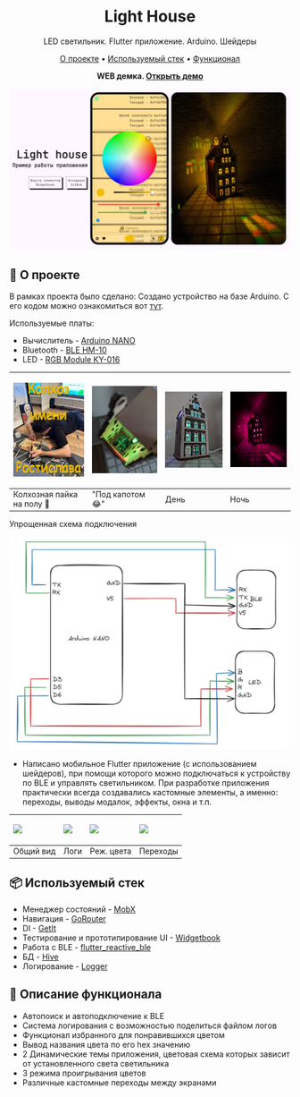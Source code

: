<div align="center">

# Light House
LED светильник. Flutter приложение. Arduino. Шейдеры

[О проекте](#-о-проекте) •
[Используемый стек](#-используемый-стек) •
[Функционал](#-описание-функционала)

<b>WEB демка. [Открыть демо](https://rosshs.github.io/light_house)</b>

<p align="center">
    <a href="https://rosshs.github.io/light_house" align="center">
        <img src="https://github.com/RossHS/light_house/blob/master/docs/assets/demo_preview.jpg?raw=true">
    </a>
</p>



</div>

## 🤔 О проекте
В рамках проекта было сделано:
Создано устройство на базе Arduino. С его кодом можно ознакомиться вот [тут](https://github.com/RossHS/light_house/tree/master/arduino_source/ble_rgb). 

Используемые платы:
- Вычислитель - [Arduino NANO](https://aliexpress.ru/item/1005002976480289.html?sku_id=12000023034462919&spm=a2g2w.productlist.search_results.0.2cc15e81tViNh2)
- Bluetooth - [BLE HM-10](https://aliexpress.ru/item/32888733000.html?sku_id=12000020204883344&spm=a2g2w.productlist.search_results.0.2cc15e81tViNh2)
- LED - [RGB Module KY-016](https://aliexpress.ru/item/32977462875.html?sku_id=66739573349&spm=a2g2w.productlist.search_results.0.374234db0N2EQs)



| <p align="left"><a align="center"><img src="https://github.com/RossHS/light_house/blob/master/docs/assets/kolhoz_r.jpg?raw=true" width="250px"></a></p> | <p align="left"><a align="center"><img src="https://github.com/RossHS/light_house/blob/master/docs/assets/under_the_lid.jpg?raw=true" width="250px"></a></p> | <p align="left"><a align="center"><img src="https://github.com/RossHS/light_house/blob/master/docs/assets/day.jpg?raw=true" width="250px"></a></p> | <p align="left"><a align="center"><img src="https://github.com/RossHS/light_house/blob/master/docs/assets/night.jpg?raw=true" width="250px"></a></p> |
| ------------------------------------------------------------ | ------------------------------------------------------------ | ------------------------------------------------------------ | ------------------------------------------------------------ |
| Колхозная пайка на полу 🤡 | "Под капотом 😂" | День | Ночь |


Упрощенная схема подключения

<p align="left">
        <img src="https://github.com/RossHS/light_house/blob/master/docs/assets/connection_scheme.jpg?raw=true" width="500px">
</p>

- Написано мобильное Flutter приложение (с использованием шейдеров), при помощи которого можно подключаться к устройству по BLE и управлять светильником. При разработке приложения практически всегда создавались кастомные элементы, а именно: переходы, выводы модалок, эффекты, окна и т.п.

| <p align="left"><a align="center"><img src="https://github.com/RossHS/light_house/blob/master/docs/assets/overall.gif" width="180px"></a></p> | <p align="left"><a align="center"><img src="https://github.com/RossHS/light_house/blob/master/docs/assets/logs.gif" width="180px"></a></p> | <p align="left"><a align="center"><img src="https://github.com/RossHS/light_house/blob/master/docs/assets/play_modes.gif" width="180px"></a></p> | <p align="left"><a align="center"><img src="https://github.com/RossHS/light_house/blob/master/docs/assets/transitions.gif" width="180px"></a></p> |
| ------------------------------------------------------------ | ------------------------------------------------------------ | ------------------------------------------------------------ | ------------------------------------------------------------ |
| Общий вид | Логи | Реж. цвета | Переходы |


## 📦 Используемый стек

- Менеджер состояний - [MobX](https://pub.dev/packages/mobx)
- Навигация - [GoRouter](https://pub.dev/packages/go_router)
- DI - [GetIt](https://pub.dev/packages/get_it)
- Тестирование и прототипирование UI - [Widgetbook](https://pub.dev/packages/widgetbook)
- Работа с BLE - [flutter_reactive_ble](https://pub.dev/packages/flutter_reactive_ble)
- БД - [Hive](https://pub.dev/packages/hive)
- Логирование - [Logger](https://pub.dev/packages/logger)

## 🙂 Описание функционала
- Автопоиск и автоподключение к BLE
- Система логирования с возможностью поделиться файлом логов
- Функционал избранного для понравившихся цветом
- Вывод названия цвета по его hex значению 
- 2 Динамические темы приложения, цветовая схема которых зависит от установленного света светильника 
- 3 режима проигрывания цветов
- Различные кастомные переходы между экранами